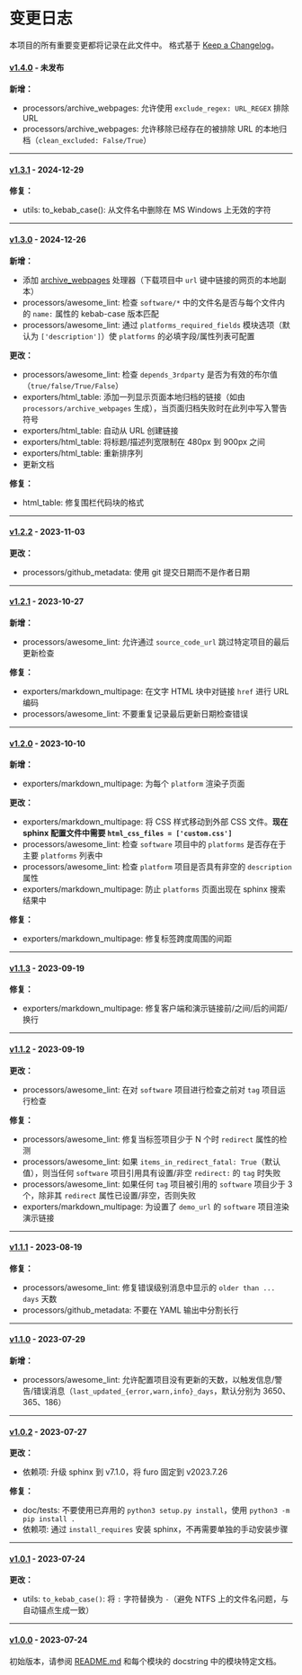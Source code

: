 # 变更日志

本项目的所有重要变更都将记录在此文件中。
格式基于 [Keep a Changelog](http://keepachangelog.com/)。

#### [v1.4.0](https://github.com/nodiscc/hecat/releases/tag/1.4.0) - 未发布

**新增：**
- processors/archive_webpages: 允许使用 `exclude_regex: URL_REGEX` 排除 URL
- processors/archive_webpages: 允许移除已经存在的被排除 URL 的本地归档（`clean_excluded: False/True`）

---------------------

#### [v1.3.1](https://github.com/nodiscc/hecat/releases/tag/1.3.1) - 2024-12-29

**修复：**
- utils: to_kebab_case(): 从文件名中删除在 MS Windows 上无效的字符

---------------------

#### [v1.3.0](https://github.com/nodiscc/hecat/releases/tag/1.3.0) - 2024-12-26

**新增：**
- 添加 [archive_webpages](hecat/processors/archive_webpages.py) 处理器（下载项目中 `url` 键中链接的网页的本地副本）
- processors/awesome_lint: 检查 `software/*` 中的文件名是否与每个文件内的 `name:` 属性的 kebab-case 版本匹配
- processors/awesome_lint: 通过 `platforms_required_fields` 模块选项（默认为 `['description']`）使 `platforms` 的必填字段/属性列表可配置

**更改：**
- processors/awesome_lint: 检查 `depends_3rdparty` 是否为有效的布尔值（`true/false/True/False`）
- exporters/html_table: 添加一列显示页面本地归档的链接（如由 `processors/archive_webpages` 生成），当页面归档失败时在此列中写入警告符号
- exporters/html_table: 自动从 URL 创建链接
- exporters/html_table: 将标题/描述列宽限制在 480px 到 900px 之间
- exporters/html_table: 重新排序列
- 更新文档

**修复：**
- html_table: 修复围栏代码块的格式

---------------------

#### [v1.2.2](https://github.com/nodiscc/hecat/releases/tag/1.2.2) - 2023-11-03

**更改：**
- processors/github_metadata: 使用 git 提交日期而不是作者日期

---------------------

#### [v1.2.1](https://github.com/nodiscc/hecat/releases/tag/1.2.1) - 2023-10-27

**新增：**
- processors/awesome_lint: 允许通过 `source_code_url` 跳过特定项目的最后更新检查

**修复：**
- exporters/markdown_multipage: 在文字 HTML 块中对链接 `href` 进行 URL 编码
- processors/awesome_lint: 不要重复记录最后更新日期检查错误

---------------------

#### [v1.2.0](https://github.com/nodiscc/hecat/releases/tag/1.2.0) - 2023-10-10

**新增：**
- exporters/markdown_multipage: 为每个 `platform` 渲染子页面

**更改：**
- exporters/markdown_multipage: 将 CSS 样式移动到外部 CSS 文件。**现在 sphinx 配置文件中需要 `html_css_files = ['custom.css']`**
- processors/awesome_lint: 检查 `software` 项目中的 `platforms` 是否存在于主要 `platforms` 列表中
- processors/awesome_lint: 检查 `platform` 项目是否具有非空的 `description` 属性
- exporters/markdown_multipage: 防止 `platforms` 页面出现在 sphinx 搜索结果中

**修复：**
- exporters/markdown_multipage: 修复标签跨度周围的间距

---------------------


#### [v1.1.3](https://github.com/nodiscc/hecat/releases/tag/1.1.3) - 2023-09-19

**修复：**
- exporters/markdown_multipage: 修复客户端和演示链接前/之间/后的间距/换行

---------------------

#### [v1.1.2](https://github.com/nodiscc/hecat/releases/tag/1.1.2) - 2023-09-19

**更改：**
- processors/awesome_lint: 在对 `software` 项目进行检查之前对 `tag` 项目运行检查

**修复：**
- processors/awesome_lint: 修复当标签项目少于 N 个时 `redirect` 属性的检测
- processors/awesome_lint: 如果 `items_in_redirect_fatal: True`（默认值），则当任何 `software` 项目引用具有设置/非空 `redirect:` 的 `tag` 时失败
- processors/awesome_lint: 如果任何 `tag` 项目被引用的 `software` 项目少于 3 个，除非其 `redirect` 属性已设置/非空，否则失败
- exporters/markdown_multipage: 为设置了 `demo_url` 的 `software` 项目渲染演示链接

---------------------


#### [v1.1.1](https://github.com/nodiscc/hecat/releases/tag/1.1.1) - 2023-08-19

**修复：**
- processors/awesome_lint: 修复错误级别消息中显示的 `older than ... days` 天数
- processors/github_metadata: 不要在 YAML 输出中分割长行

---------------------

#### [v1.1.0](https://github.com/nodiscc/hecat/releases/tag/1.1.0) - 2023-07-29

**新增：**
- processors/awesome_lint: 允许配置项目没有更新的天数，以触发信息/警告/错误消息（`last_updated_{error,warn,info}_days`，默认分别为 3650、365、186）

---------------------

#### [v1.0.2](https://github.com/nodiscc/hecat/releases/tag/1.0.2) - 2023-07-27

**更改：**
- 依赖项: 升级 sphinx 到 v7.1.0，将 furo 固定到 v2023.7.26

**修复：**
- doc/tests: 不要使用已弃用的 `python3 setup.py install`，使用 `python3 -m pip install .`
- 依赖项: 通过 `install_requires` 安装 sphinx，不再需要单独的手动安装步骤

---------------------

#### [v1.0.1](https://github.com/nodiscc/hecat/releases/tag/1.0.1) - 2023-07-24

**更改：**
- utils: `to_kebab_case()`: 将 `:` 字符替换为 `-`（避免 NTFS 上的文件名问题，与自动锚点生成一致）

---------------------

#### [v1.0.0](https://github.com/nodiscc/hecat/releases/tag/1.0.0) - 2023-07-24

初始版本，请参阅 [README.md](https://github.com/nodiscc/hecat/blob/1.0.0/README.md) 和每个模块的 docstring 中的模块特定文档。
